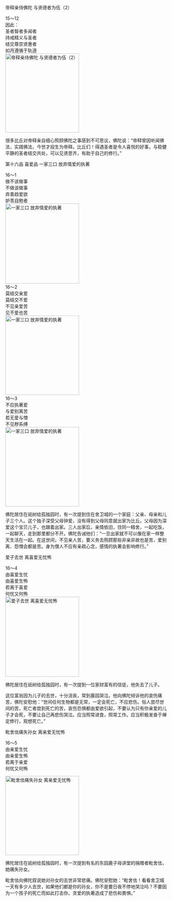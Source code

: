帝释亲侍佛陀 与贤德者为伍（2）

<div class="e2">
<div>
15～12<br>
 因此：<br>
 圣者智者多闻者<br>
 持戒精义与圣者<br>
 结交尊崇贤惠者<br>
 如月遵循于轨道
</div>
<img src="images/fjj-64-1.jpg" width="230" height="247" alt="帝释亲侍佛陀 与贤德者为伍（2）"/>
</div>

很多比丘对帝释亲自细心照顾佛陀之事感到不可思议，佛陀说：“帝释曾因听闻佛法，实践佛法，今世才投生为帝释。比丘们！得遇圣者是令人喜悦的好事，与稳健平静的圣者结交共处，可以见贤思齐，有助于自己的修行。”

第十六品 喜爱品 一家三口 放弃情爱的执著

<div class="e2">
<div>
16～1<br>
 做不该做事<br>
 不做该做事<br>
 弃善趋爱欲<br>
 妒羡自勉者
</div>
<img src="images/fjj-64-6.jpg" width="230" height="250" alt="一家三口 放弃情爱的执著"/>
</div>

<div class="e2">
<div>
16～2<br>
 莫结交亲爱<br>
 莫结交不爱<br>
 不见亲爱苦<br>
 见不爱也苦
</div>
<img src="images/fjj-64-2.jpg" width="230" height="248" alt="一家三口 放弃情爱的执著"/>
</div>

<div class="e2">
<div>
16～3<br>
 不应执著爱<br>
 与爱别离苦<br>
 若无爱与憎<br>
 不见秽系缚
</div>
<img src="images/fjj-64-3.jpg" width="230" height="248" alt="一家三口 放弃情爱的执著"/>
</div>

佛陀居住在祇树给孤独园时，有一次提到住在舍卫城的一个家庭：父亲、母亲和儿子三个人。这个独子深受父母钟爱，没有得到父母同意就出家为比丘。父母因为深爱这个宝贝儿子，也跟着出家。三人出家后，亲情依旧，住同一精舍，一起吃饭，一起聊天，走到那里都分不开。佛陀告诫他们：“一旦出家就不可以像在家一样整天生活在一起。在这世间，不见亲人苦，要义务去照顾那些非亲非故也是苦，爱别离、怨憎会都是苦。身为僧人不应有亲疏心念，感情的执著会影响修行。”

爱子去世 离喜爱无忧怖

<div class="e2">
<div>
16～4<br>
 由喜爱生忧<br>
 由喜爱生怖<br>
 若离于喜爱<br>
 何忧又何怖
</div>
<img src="images/fjj-64-4.jpg" width="230" height="250" alt="爱子去世 离喜爱无忧怖"/>
</div>

佛陀居住在祇树给孤独园时，有一次提到一位家财富有的信徒，他失去了儿子。

这位富翁因为儿子的去世，十分沮丧，常到墓园哭泣。他向佛陀倾诉他的哀伤痛苦，佛陀安慰他：“世间任何生物都是无常，一定会死亡，不应悲伤。俗人尝尽世间的苦，死亡者尝到死亡的苦，哀伤恐惧都由爱欲引起，不要认为只有你亲爱的儿子才会死，不要让自己再悲伤哭泣。应当照常进食，照常工作。应当积极发奋于禅定修行，观想死亡。”

毗舍佉痛失孙女 离亲爱无忧怖

<div class="e2">
<div>
 <p class="p13-5">16～5<br>
 由亲爱生忧<br>
 由亲爱生怖<br>
 若离于亲爱<br>
 何忧又何怖</p> 
</div>
<img src="images/fjj-64-5.jpg" width="230" height="247" alt="毗舍佉痛失孙女 离亲爱无忧怖"/>
</div>

佛陀居住在祇树给孤独园时，有一次提到有名的东园鹿子母讲堂的捐赠者毗舍佉，她痛失孙女。

毗舍佉向佛陀叙说她对孙女的去世非常悲痛。佛陀安慰她：“毗舍佉！看看舍卫城一天有多少人去世，如果他们都是你的孙女，你不是要日夜不停地哭泣吗？不要因为一个孩子的死亡而如此打击你，贪爱的执著造成了悲伤和畏惧。”
